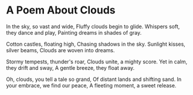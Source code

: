 # A Poem About Clouds

In the sky, so vast and wide,
Fluffy clouds begin to glide.
Whispers soft, they dance and play,
Painting dreams in shades of gray.

Cotton castles, floating high,
Chasing shadows in the sky.
Sunlight kisses, silver beams,
Clouds are woven into dreams.

Stormy tempests, thunder's roar,
Clouds unite, a mighty score.
Yet in calm, they drift and sway,
A gentle breeze, they float away.

Oh, clouds, you tell a tale so grand,
Of distant lands and shifting sand.
In your embrace, we find our peace,
A fleeting moment, a sweet release.